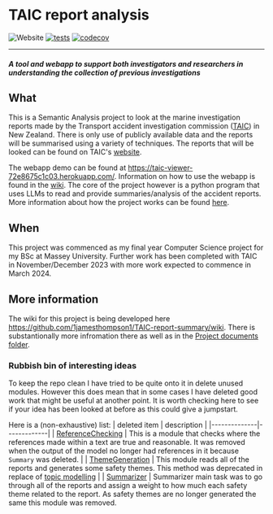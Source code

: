 ﻿# TAIC report analysis

![Website](https://img.shields.io/website?url=https%3A%2F%2Ftaic-viewer-72e8675c1c03.herokuapp.com%2F&up_message=live&down_message=not%20available&label=webapp%20demo&link=https%3A%2F%2Ftaic-viewer-72e8675c1c03.herokuapp.com%2F)
[![tests](https://github.com/1jamesthompson1/TAIC-report-summary/actions/workflows/ci.yml/badge.svg)](https://github.com/1jamesthompson1/TAIC-report-summary/actions/workflows/ci.yml)
[![codecov](https://codecov.io/gh/1jamesthompson1/TAIC-report-summary/graph/badge.svg?token=3IMJCA4B49)](https://codecov.io/gh/1jamesthompson1/TAIC-report-summary)


***

#### _A tool and webapp to support both investigators and researchers in understanding the collection of previous investigations_

## What

This is a Semantic Analysis project to look at the marine investigation reports made by the Transport accident investigation commission ([TAIC](https://www.taic.org.nz/)) in New Zealand.
There is only use of publicly available data and the reports will be summarised using a variety of techniques. The reports that will be looked can be found on TAIC's [website](https://www.taic.org.nz/inquiries?order=field_publication_date_value&sort=desc&keyword=&date_filter%5Bmin%5D%5Bdate%5D=&date_filter%5Bmax%5D%5Bdate%5D=&publication_date%5Bmin%5D%5Bdate%5D=&publication_date%5Bmax%5D%5Bdate%5D=&status%5B0%5D=12).

The webapp demo can be found at https://taic-viewer-72e8675c1c03.herokuapp.com/. Information on how to use the webapp is found in the [wiki](https://github.com/1jamesthompson1/TAIC-report-summary/wiki/How-you-can-use-this-program#webapp-user-instructions). The core of the project however is a python program that uses LLMs to read and provide summaries/analysis of the accident reports. More information about how the project works can be found [here](https://github.com/1jamesthompson1/TAIC-report-summary/wiki/How-this-project-works).

## When

This project was commenced as my final year Computer Science project for my BSc at Massey University. Further work has been completed with TAIC in November/December 2023 with more work expected to commence in March 2024.

## More information

The wiki for this project is being developed here https://github.com/1jamesthompson1/TAIC-report-summary/wiki. There is substantionally more infromation there as well as in the [Project documents folder](https://github.com/1jamesthompson1/TAIC-report-summary/tree/f5742e344ad97b8b97b7e9dc96788e092a637233/Project%20documents).

### Rubbish bin of interesting ideas

To keep the repo clean I have tried to be quite onto it in delete unused modules. However this does mean that in some cases I have deleted good work that might be useful at another point. It is worth checking here to see if your idea has been looked at before as this could give a jumpstart.

Here is a (non-exhaustive) list:
| deleted item | description |
|--------------|-------------|
| [ReferenceChecking](https://github.com/1jamesthompson1/TAIC-report-summary/blob/bdd9445670c3a1ec659cad02b4eb91e200ff10cb/engine/Extract_Analyze/ReferenceChecking.py) | This is a module that checks where the references made within a text are true and reasonable. It was removed when the output of the model no longer had references in it because `Summary` was deleted. |
| [ThemeGeneration](https://github.com/1jamesthompson1/TAIC-report-summary/blob/bdd9445670c3a1ec659cad02b4eb91e200ff10cb/engine/Extract_Analyze/ThemeGenerator.py) | This module reads all of the reports and generates some safety themes. This method was deprecated in replace of [topic modelling](https://github.com/1jamesthompson1/TAIC-report-summary/issues/144) |
| [Summarizer](https://github.com/1jamesthompson1/TAIC-report-summary/blob/bdd9445670c3a1ec659cad02b4eb91e200ff10cb/engine/Extract_Analyze/Summarizer.py) | Summarizer main task was to go through all of the reports and assign a weight to how much each safety theme related to the report. As safety themes are no longer generated the same this module was removed.
